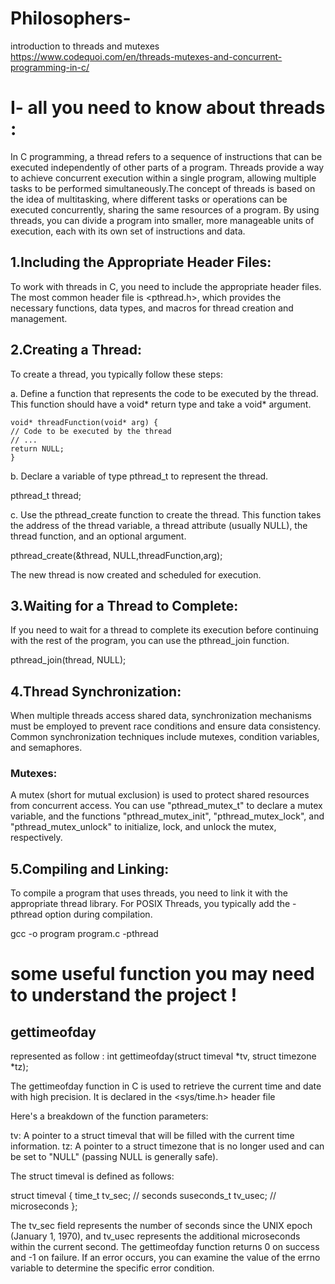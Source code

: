# Philosophers-
introduction to threads and mutexes 
https://www.codequoi.com/en/threads-mutexes-and-concurrent-programming-in-c/

 # I- all you need to know about threads :

In C programming, a thread refers to a sequence of instructions that can be executed independently of other parts of a program. Threads provide a way to achieve concurrent execution within a single program, allowing multiple tasks to be performed simultaneously.The concept of threads is based on the idea of multitasking, where different tasks or operations can be executed concurrently, sharing the same resources of a program. By using threads, you can divide a program into smaller, more manageable units of execution, each with its own set of instructions and data.

## 1.Including the Appropriate Header Files:
To work with threads in C, you need to include the appropriate header files. The most common header file is <pthread.h>, which provides the necessary functions, data types, and macros for thread creation and management.

## 2.Creating a Thread:
To create a thread, you typically follow these steps:

a. Define a function that represents the code to be executed by the thread. This function should have a void* return type and take a void* argument.

	void* threadFunction(void* arg) {
    // Code to be executed by the thread
    // ...
    return NULL;
	}

b. Declare a variable of type pthread_t to represent the thread.

pthread_t thread;

c. Use the pthread_create function to create the thread. This function takes the address of the thread variable, a thread attribute (usually NULL), the thread function, and an optional argument.

pthread_create(&thread, NULL,threadFunction,arg);

The new thread is now created and scheduled for execution.

## 3.Waiting for a Thread to Complete:
If you need to wait for a thread to complete its execution before continuing with the rest of the program, you can use the pthread_join function.

pthread_join(thread, NULL);

## 4.Thread Synchronization:
When multiple threads access shared data, synchronization mechanisms must be employed to prevent race conditions and ensure data consistency. Common synchronization techniques include mutexes, condition variables, and semaphores.

### Mutexes:
A mutex (short for mutual exclusion) is used to protect shared resources from concurrent access. You can use "pthread_mutex_t" to declare a mutex variable, and the functions "pthread_mutex_init", "pthread_mutex_lock", and "pthread_mutex_unlock" to initialize, lock, and unlock the mutex, respectively.

## 5.Compiling and Linking:
To compile a program that uses threads, you need to link it with the appropriate thread library. For POSIX Threads, you typically add the -pthread option during compilation.

gcc -o program program.c -pthread

# some useful function you may need to understand the project !

## gettimeofday

represented as follow : int gettimeofday(struct timeval *tv, struct timezone *tz);

The gettimeofday function in C is used to retrieve the current time and date with high precision. It is declared in the <sys/time.h> header file 

Here's a breakdown of the function parameters:

tv: A pointer to a struct timeval that will be filled with the current time information.
tz: A pointer to a struct timezone that is no longer used and can be set to "NULL" (passing NULL is generally safe).

The struct timeval is defined as follows:

struct timeval {
    time_t tv_sec;      // seconds
    suseconds_t tv_usec;   // microseconds
};

The tv_sec field represents the number of seconds since the UNIX epoch (January 1, 1970), and tv_usec represents the additional microseconds within the current second.
The gettimeofday function returns 0 on success and -1 on failure. If an error occurs, you can examine the value of the errno variable to determine the specific error condition.
